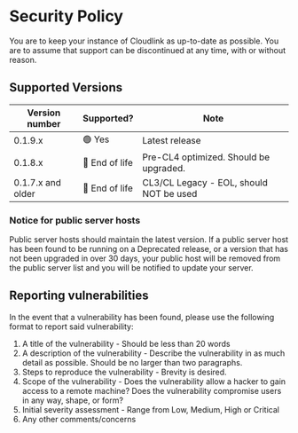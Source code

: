 # Security Policy
You are to keep your instance of Cloudlink as up-to-date as possible. You are to assume that support can be discontinued at any time, with or without reason. 

## Supported Versions
| Version number | Supported? | Note |
|--------------|--------------|------|
| 0.1.9.x      | 🟢 Yes | Latest release |
| 0.1.8.x      | 🔴 End of life | Pre-CL4 optimized. Should be upgraded. |
| 0.1.7.x and older | 🔴 End of life | CL3/CL Legacy - EOL, should NOT be used |

### Notice for public server hosts
Public server hosts should maintain the latest version. If a public server host has been found to be running on a Deprecated release, or a version that has not been upgraded in over 30 days, your public host will be removed from the public server list and you will be notified to update your server.

## Reporting vulnerabilities

In the event that a vulnerability has been found, please use the following format to report said vulnerability:

1. A title of the vulnerability - Should be less than 20 words
2. A description of the vulnerability - Describe the vulnerability in as much detail as possible. Should be no larger than two paragraphs.
3. Steps to reproduce the vulnerability - Brevity is desired.
4. Scope of the vulnerability - Does the vulnerability allow a hacker to gain access to a remote machine? Does the vulnerability compromise users in any way, shape, or form?
5. Initial severity assessment - Range from Low, Medium, High or Critical
6. Any other comments/concerns
